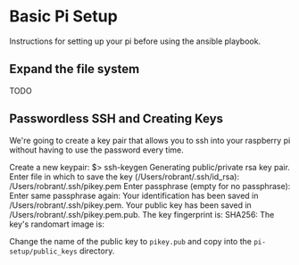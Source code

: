 # Basic Pi Setup

Instructions for setting up your pi before using the ansible playbook.

## Expand the file system

TODO

## Passwordless SSH and Creating Keys

We're going to create a key pair that allows you to ssh into your raspberry pi without having to
use the password every time. 

Create a new keypair:
	$> ssh-keygen
	Generating public/private rsa key pair.
	Enter file in which to save the key (/Users/robrant/.ssh/id_rsa): /Users/robrant/.ssh/pikey.pem
	Enter passphrase (empty for no passphrase): 
	Enter same passphrase again: 
	Your identification has been saved in /Users/robrant/.ssh/pikey.pem.
	Your public key has been saved in /Users/robrant/.ssh/pikey.pem.pub.
	The key fingerprint is:
	SHA256:<my sha was in here>
	The key's randomart image is:
 	
Change the name of the public key to `pikey.pub` and copy into the `pi-setup/public_keys` directory.
